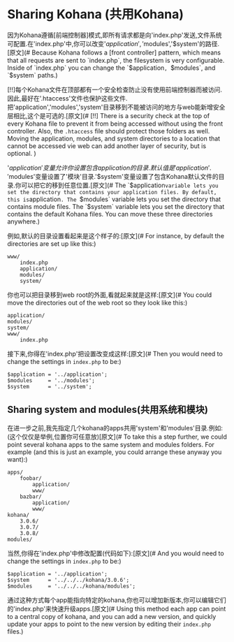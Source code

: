 # Sharing Kohana (共用Kohana)

因为Kohana遵循[前端控制器]模式,即所有请求都是向'index.php'发送,文件系统可配置.在'index.php'中,你可以改变'$application','$modules','$system'的路径.[原文](# Because Kohana follows a [front controller] pattern, which means that all requests are sent to `index.php`, the filesystem is very configurable.  Inside of `index.php` you can change the `$application`, `$modules`, and `$system` paths.)

[!!]每个Kohana文件在顶部都有一个安全检查防止没有使用前端控制器而被访问.因此,最好在'.htaccess'文件也保护这些文件.把'application','modules','system'目录移到不能被访问的地方与web能新增安全层相比,这个是可选的.[原文](# [!!] There is a security check at the top of every Kohana file to prevent it from being accessed without using the front controller.  Also, the `.htaccess` file should protect those folders as well.  Moving the application, modules, and system directories to a location that cannot be accessed vie web can add another layer of security, but is optional.   )

'$application'变量允许你设置包含application的目录.默认值是'application'.'$modules'变量设置了'模块'目录.'$system'变量设置了包含Kohana默认文件的目录.你可以把它的移到任意位置.[原文](# The `$application` variable lets you set the directory that contains your application files. By default, this is `application`. The `$modules` variable lets you set the directory that contains module files. The `$system` variable lets you set the directory that contains the default Kohana files. You can move these three directories anywhere.)

例如,默认的目录设置看起来是这个样子的:[原文](# For instance, by default the directories are set up like this:)

    www/
        index.php
        application/
        modules/
        system/

你也可以把目录移到web root的外面,看就起来就是这样:[原文](# You could move the directories out of the web root so they look like this:)

    application/
    modules/
    system/
    www/
        index.php

接下来,你得在'index.php'把设置改变成这样:[原文](# Then you would need to change the settings in `index.php` to be:)

    $application = '../application';
    $modules     = '../modules';
    $system      = '../system';

## Sharing system and modules(共用系统和模块)

在进一步之前,我先指定几个kohana的apps共用'system'和'modules'目录.例如:(这个仅仅是举例,位置你可任意放)[原文](# To take this a step further, we could point several kohana apps to the same system and modules folders.  For example (and this is just an example, you could arrange these anyway you want):)

	apps/
		foobar/
			application/
			www/
		bazbar/
			application/
			www/
	kohana/
		3.0.6/
		3.0.7/
		3.0.8/
	modules/

当然,你得在'index.php'中修改配置(代码如下):[原文](# And you would need to change the settings in `index.php` to be:)

	$application = '../application';
	$system      = '../../../kohana/3.0.6';
	$modules     = '../../../kohana/modules';

通过这种方式每个app能指向特定的kohana,你也可以增加新版本,你可以编辑它们的'index.php'来快速升级apps.[原文](# Using this method each app can point to a central copy of kohana, and you can add a new version, and quickly update your apps to point to the new version by editing their `index.php` files.)
